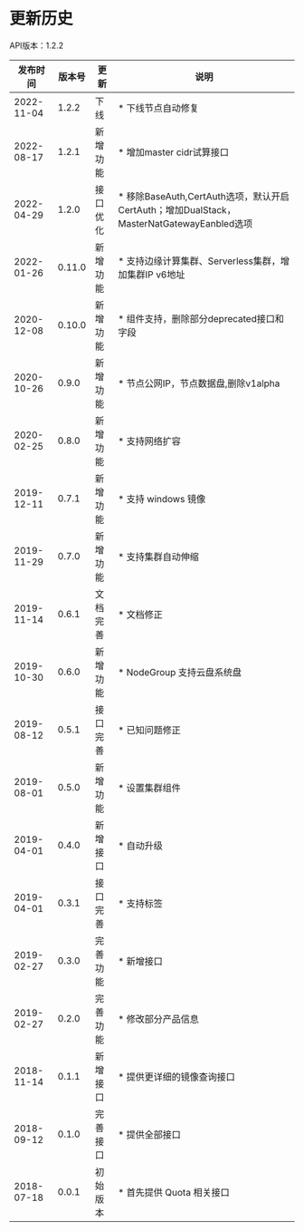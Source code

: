 # 更新历史

API版本：1.2.2

|发布时间|版本号|更新|说明|
|---|---|---|---|
|2022-11-04|1.2.2|下线|* 下线节点自动修复 |
|2022-08-17|1.2.1|新增功能|* 增加master cidr试算接口 |
|2022-04-29|1.2.0|接口优化|* 移除BaseAuth,CertAuth选项，默认开启CertAuth；增加DualStack，MasterNatGatewayEanbled选项 |
|2022-01-26|0.11.0|新增功能|* 支持边缘计算集群、Serverless集群，增加集群IP v6地址 |
|2020-12-08|0.10.0|新增功能|* 组件支持，删除部分deprecated接口和字段 |
|2020-10-26|0.9.0|新增功能|* 节点公网IP，节点数据盘,删除v1alpha|
|2020-02-25|0.8.0|新增功能|* 支持网络扩容|
|2019-12-11|0.7.1|新增功能|* 支持 windows 镜像|
|2019-11-29|0.7.0|新增功能|* 支持集群自动伸缩|
|2019-11-14|0.6.1|文档完善|* 文档修正|
|2019-10-30|0.6.0|新增功能|* NodeGroup 支持云盘系统盘|
|2019-08-12|0.5.1|接口完善|* 已知问题修正|
|2019-08-01|0.5.0|新增功能|* 设置集群组件|
|2019-04-01|0.4.0|新增接口|* 自动升级|
|2019-04-01|0.3.1|接口完善|* 支持标签|
|2019-02-27|0.3.0|完善功能|* 新增接口|
|2019-02-27|0.2.0|完善功能|* 修改部分产品信息|
|2018-11-14|0.1.1|新增接口|* 提供更详细的镜像查询接口|
|2018-09-12|0.1.0|完善接口|* 提供全部接口|
|2018-07-18|0.0.1|初始版本|* 首先提供 Quota 相关接口|
